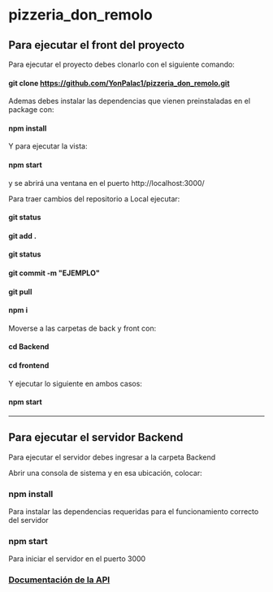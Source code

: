 # pizzeria_don_remolo

## Para ejecutar el front del proyecto

<p>Para ejecutar el proyecto debes clonarlo con el siguiente comando:</p>

#### git clone https://github.com/YonPalac1/pizzeria_don_remolo.git

<p>Ademas debes instalar las dependencias que vienen preinstaladas en el package con:</p> 

#### npm install

<p>Y para ejecutar la vista: </p>

#### npm start

<p>y se abrirá una ventana en el puerto http://localhost:3000/</p>

<p>Para traer cambios del repositorio a Local ejecutar: </p>

#### git status

#### git add .

#### git status

#### git commit -m "EJEMPLO"

#### git pull

#### npm i

<p>Moverse a las carpetas de back y front con: </p>

#### cd Backend

#### cd frontend

<p>Y ejecutar lo siguiente en ambos casos: </p>

#### npm start


----------------------------------

## Para ejecutar el servidor Backend

<p>Para ejecutar el servidor debes ingresar a la carpeta Backend</p>

<p>Abrir una consola de sistema y en esa ubicación, colocar:</p>

### npm install 
<p>Para instalar las dependencias requeridas para el funcionamiento correcto del servidor</p>

### npm start
<p>Para iniciar el servidor en el puerto 3000</p>

### [Documentación de la API](https://documenter.getpostman.com/view/17864000/UVeGr6QQ)

